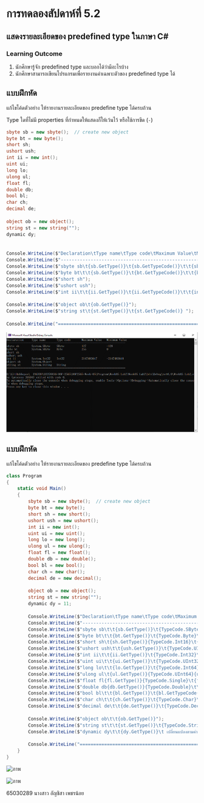 # การทดลองสัปดาห์ที่ 5.2 #
## แสดงรายละเอียดของ predefined type ในภาษา C#  ##


### Learning Outcome ###
1. นักศึกษารู้จัก predefined type และบอกได้ว่ามีอะไรบ้าง
2. นักศึกษาสามารถเขียนโปรแกรมเพื่อรายงานค่าเฉพาะตัวของ predefined type ได้

## แบบฝึกหัด ##

แก้ไขโค้ดตัวอย่าง ให้รายงานรายละเอียดของ predefine type ได้ครบถ้วน

Type ใดที่ไม่มี properties ที่กำหนดให้แสดงก็ให้เว้นไว้ หรือใช้การขีด (`-`)
```cs
sbyte sb = new sbyte();  // create new object
byte bt = new byte();
short sh;                 
ushort ush;
int ii = new int();
uint ui;
long lo;
ulong ul;
float fl;
double db;
bool bl;
char ch;
decimal de;

object ob = new object();
string st = new string("");
dynamic dy;


Console.WriteLine($"Declaration\tType name\tType code\tMaximum Value\tMinimum Value");
Console.WriteLine($"----------------------------------------------------------------------------");
Console.WriteLine($"sbyte sb\t{sb.GetType()}\t{sb.GetTypeCode()}\t\t{sbyte.MaxValue}\t\t{sbyte.MinValue}");
Console.WriteLine($"byte bt\t\t{sb.GetType()}\t{bt.GetTypeCode()}\t\t{byte.MaxValue}\t\t{byte.MinValue}");
Console.WriteLine($"short sh");
Console.WriteLine($"ushort ush");
Console.WriteLine($"int ii\t\t{ii.GetType()}\t{ii.GetTypeCode()}\t\t{int.MaxValue}\t{int.MinValue} ");

Console.WriteLine($"object ob\t{ob.GetType()}");
Console.WriteLine($"string st\t{st.GetType()}\t{st.GetTypeCode()} ");

Console.WriteLine("============================================================================");

```

![](./Pictures/Lab5_2_Pic1.png)

## แบบฝึกหัด ##
แก้ไขโค้ดตัวอย่าง ให้รายงานรายละเอียดของ predefine type ได้ครบถ้วน
```cs
class Program
{
    static void Main()
    {
        sbyte sb = new sbyte();  // create new object
        byte bt = new byte();
        short sh = new short();
        ushort ush = new ushort();
        int ii = new int();
        uint ui = new uint();
        long lo = new long();
        ulong ul = new ulong();
        float fl = new float();
        double db = new double();
        bool bl = new bool();
        char ch = new char();
        decimal de = new decimal();

        object ob = new object();
        string st = new string("");
        dynamic dy = 11;

        Console.WriteLine($"Declaration\tType name\tType code\tMaximum Value\tMinimum Value");
        Console.WriteLine($"----------------------------------------------------------------------------");
        Console.WriteLine($"sbyte sb\t\t{sb.GetType()}\t{TypeCode.SByte}\t\t{sbyte.MinValue}\t{sbyte.MaxValue}");
        Console.WriteLine($"byte bt\t\t{bt.GetType()}\t{TypeCode.Byte}\t\t{byte.MinValue}\t{byte.MaxValue}");
        Console.WriteLine($"short sh\t{sh.GetType()}{TypeCode.Int16}\t{short.MinValue}\t{short.MaxValue}");
        Console.WriteLine($"ushort ush\t\t{ush.GetType()}\t{TypeCode.UInt16}\t\t{ushort.MinValue}\t{ushort.MaxValue}");
        Console.WriteLine($"int ii\t\t{ii.GetType()}\t{TypeCode.Int32}\t\t{int.MinValue}\t{int.MaxValue}");
        Console.WriteLine($"uint ui\t\t{ui.GetType()}\t{TypeCode.UInt32}\t\t{uint.MinValue}\t{uint.MaxValue}");
        Console.WriteLine($"long lo\t\t{lo.GetType()}\t{TypeCode.Int64}\t\t{long.MinValue}\t{long.MaxValue}");
        Console.WriteLine($"ulong ul\t{ul.GetType()}{TypeCode.UInt64}{ulong.MinValue}\t{ulong.MaxValue}");
        Console.WriteLine($"float fl{fl.GetType()}{TypeCode.Single}\t{float.MinValue}\t{float.MaxValue}");
        Console.WriteLine($"double db{db.GetType()}{TypeCode.Double}\t\t{double.MinValue}\t{double.MaxValue}");
        Console.WriteLine($"bool bl\t\t{bl.GetType()}\t{bl.GetTypeCode()}\t{bool.TrueString}\t{bool.FalseString}"); 
        Console.WriteLine($"char ch\t\t{ch.GetType()}\t{TypeCode.Char}\t{char.MinValue}\t{char.MaxValue}");
        Console.WriteLine($"decimal de\t\t{de.GetType()}\t{TypeCode.Decimal}\t{decimal.MinValue}\t{decimal.MaxValue}");

        Console.WriteLine($"object ob\t\t{ob.GetType()}");
        Console.WriteLine($"string st\t\t{st.GetType()}\t{TypeCode.String}");
        Console.WriteLine($"dynamic dy\t\t{dy.GetType()}\t เปลี่ยนแปลงตามค่า static ที่ป้อนให้ข้อมูล เช่น 11 ก็เป็น int ");

        Console.WriteLine("============================================================================");
    }
}
```

![ภาพ](https://github.com/AnchisaPhetnoi/03376836-OOP-2566-Lab-02/assets/144197034/8c34b685-dce3-4001-b57b-24e8e76a3a78)

![ภาพ](https://github.com/AnchisaPhetnoi/03376836-OOP-2566-Lab-02/assets/144197034/f77ec8ac-9260-4a29-b274-fcd659709a29)




65030289 นางสาว อัญชิสา เพชรน้อย








